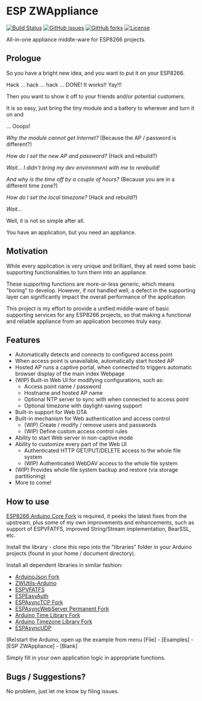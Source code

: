# ESP ZWAppliance
[![Build Status](https://travis-ci.org/Adam5Wu/ESPZWAppliance.svg?branch=master)](https://travis-ci.org/Adam5Wu/ESPZWAppliance)
[![GitHub issues](https://img.shields.io/github/issues/Adam5Wu/ESPZWAppliance.svg)](https://github.com/Adam5Wu/ESPZWAppliance/issues)
[![GitHub forks](https://img.shields.io/github/forks/Adam5Wu/ESPZWAppliance.svg)](https://github.com/Adam5Wu/ESPZWAppliance/network)
[![License](https://img.shields.io/github/license/Adam5Wu/ESPZWAppliance.svg)](./LICENSE)

All-in-one appliance middle-ware for ESP8266 projects.

## Prologue

So you have a bright new idea, and you want to put it on your ESP8266.

Hack ... hack ... hack ... DONE! It works!! Yay!!!

Then you want to show it off to your friends and/or potential customers.

It is so easy, just bring the tiny module and a battery to wherever and turn it on
and

... Ooops!

*Why the module cannot get Internet?* (Because the AP / password is different?)

*How do I set the new AP and password?* (Hack and rebuild?)

*Wait... I didn't bring my dev environment with me to rerebuild!*

*And why is the time off by a couple of hours?* (Because you are in a different time zone?)

*How do I set the local timezone?* (Hack and rebuild?)

*Wait...*

Well, it is not so simple after all.

You have an application, but you need an appliance.

## Motivation

While every application is very unique and brilliant, they all need some basic supporting
functionalities to turn them into an appliance.

These supporting functions are more-or-less generic, which means "boring" to develop.
However, if not handled well, a defect in the supporting layer can significantly impact
the overall performance of the application.

This project is my effort to provide a unified middle-ware of basic supporting services
for any ESP8266 projects, so that making a functional and reliable appliance from an
application becomes truly easy.

## Features

* Automatically detects and connects to configured access point
* When access point is unavailable, automatically start hosted AP
* Hosted AP runs a captive portal,
when connected to triggers automatic browser display of the main index Webpage
* (WIP) Built-in Web UI for modifying configurations, such as:
	* Access point name / password
	* Hostname and hosted AP name
	* Optional NTP server to sync with when connected to access point
	* Optional timezone with daylight-saving support
* Built-in support for Web OTA
* Built-in mechanism for Web authentication and access control
	* (WIP) Create / modify / remove users and passwords
	* (WIP) Define custom access control rules
* Ability to start Web server in non-captive mode
* Ability to customize every part of the Web UI
	* Authenticated HTTP GET/PUT/DELETE access to the whole file system
	* (WIP) Authenticated WebDAV access to the whole file system
* (WIP) Provides whole file system backup and restore (via storage partitioning)
* More to come!

## How to use

[ESP8266 Arduino Core Fork](https://github.com/Adam5Wu/Arduino-esp8266) is required, it peeks the latest fixes from the upstream, plus some of my own improvements and enhancements, such as support of ESPVFATFS, improved String/Stream implementation, BearSSL, etc.

Install the library - clone this repo into the "libraries" folder in your Arduino projects (found in your home / document directory).

Install all dependent libraries in similar fashion:
- [ArduinoJson Fork](https://github.com/Adam5Wu/ArduinoJson)
- [ZWUtils-Arduino](https://github.com/Adam5Wu/ZWUtils-Arduino)
- [ESPVFATFS](https://github.com/Adam5Wu/ESPVFATFS)
- [ESPEasyAuth](https://github.com/Adam5Wu/ESPEasyAuth)
- [ESPAsyncTCP Fork](https://github.com/Adam5Wu/ESPAsyncTCP)
- [ESPAsyncWebServer Permanent Fork](https://github.com/Adam5Wu/ESPAsyncWebServer)
- [Arduino Time Library Fork](https://github.com/Adam5Wu/Time)
- [Arduino Timezone Library Fork](https://github.com/Adam5Wu/Timezone)
- [ESPAsyncUDP](https://github.com/me-no-dev/ESPAsyncUDP)

(Re)start the Arduino, open up the example from menu [File] - [Examples] - [ESP ZWAppliance] - [Blank]

Simply fill in your own application logic in appropriate functions.

## Bugs / Suggestions?

No problem, just let me know by filing issues.
